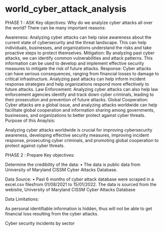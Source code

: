 # world_cyber_attack_analysis

PHASE 1 : ASK
Key objectives: Why do we analyize cyber attacks all over the world? There can be many important reasons:

Awareness: Analyzing cyber attacks can help raise awareness about the current state of cybersecurity and the threat landscape. This can help individuals, businesses, and organizations understand the risks and take proactive steps to protect themselves.
Mitigation: By analyzing past cyber attacks, we can identify common vulnerabilities and attack patterns. This information can be used to develop and implement effective security measures to mitigate the risk of future attacks.
Response: Cyber attacks can have serious consequences, ranging from financial losses to damage to critical infrastructure. Analyzing past attacks can help inform incident response strategies and help organizations respond more effectively to future attacks.
Law Enforcement: Analyzing cyber attacks can also help law enforcement agencies identify and track down cyber criminals, leading to their prosecution and prevention of future attacks.
Global Cooperation: Cyber attacks are a global issue, and analyzing attacks worldwide can help facilitate global cooperation and information sharing among governments, businesses, and organizations to better protect against cyber threats.
Purpose of this Anaylsis:

Analyzing cyber attacks worldwide is crucial for improving cybersecurity awareness, developing effective security measures, improving incident response, prosecuting cyber criminals, and promoting global cooperation to protect against cyber threats.

PHASE 2 : Prepare
Key objectives:

Determine the credibility of the data: • The data is public data from University of Maryland CISSM Cyber Attacks Database.

Data Source: • Past 6 months of cyber attack database were scraped in a excel.csv filesfrom 01/08/2021 to 15/01/2022. The data is sourced from the webistie, University of Maryland CISSM Cyber Attacks Database

Data Limitations:

As personal identifiable information is hidden, thus will not be able to get financial loss resulting from the cyber attacks.

Cyber security incidents by sector
